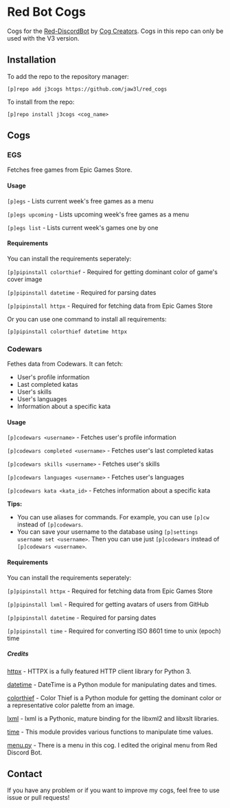 # Red Bot Cogs

Cogs for the [Red-DiscordBot](https://github.com/Cog-Creators/Red-DiscordBot) by [Cog Creators](https://github.com/Cog-Creators). Cogs in this repo can only be used with the V3 version.

## Installation

To add the repo to the repository manager:

`[p]repo add j3cogs https://github.com/jaw3l/red_cogs`

To install from the repo:

`[p]repo install j3cogs <cog_name>`

## Cogs

### EGS

Fetches free games from Epic Games Store.

#### Usage

`[p]egs` - Lists current week's free games as a menu

`[p]egs upcoming` - Lists upcoming week's free games as a menu

`[p]egs list` - Lists current week's games one by one

#### Requirements

You can install the requirements seperately:

`[p]pipinstall colorthief` - Required for getting dominant color of game's cover image

`[p]pipinstall datetime` - Required for parsing dates

`[p]pipinstall httpx` - Required for fetching data from Epic Games Store

Or you can use one command to install all requirements:

`[p]pipinstall colorthief datetime httpx`

### Codewars

Fethes data from Codewars. It can fetch:

- User's profile information
- Last completed katas
- User's skills
- User's languages
- Information about a specific kata

#### Usage

`[p]codewars <username>` - Fetches user's profile information

`[p]codewars completed <username>` - Fetches user's last completed katas

`[p]codewars skills <username>` - Fetches user's skills

`[p]codewars languages <username>` - Fetches user's languages

`[p]codewars kata <kata_id>` - Fetches information about a specific kata

**Tips:**

- You can use aliases for commands. For example, you can use `[p]cw` instead of `[p]codewars`.
- You can save your username to the database using `[p]settings username set <username>`. Then you can use just `[p]codewars` instead of `[p]codewars <username>`.

#### Requirements

You can install the requirements seperately:

`[p]pipinstall httpx` - Required for fetching data from Epic Games Store

`[p]pipinstall lxml` - Required for getting avatars of users from GitHub

`[p]pipinstall datetime` - Required for parsing dates

`[p]pipinstall time` - Required for converting ISO 8601 time to unix (epoch) time

##### Credits

[httpx](https://pypi.org/project/httpx/) - HTTPX is a fully featured HTTP client library for Python 3.

[datetime](https://pypi.org/project/DateTime/) - DateTime is a Python module for manipulating dates and times.

[colorthief](https://pypi.org/project/colorthief/) - Color Thief is a Python module for getting the dominant color or a representative color palette from an image.

[lxml](https://pypi.org/project/lxml/) - lxml is a Pythonic, mature binding for the libxml2 and libxslt libraries.

[time](https://docs.python.org/3/library/time.html) - This module provides various functions to manipulate time values.

[menu.py](https://docs.discord.red/en/stable/_modules/redbot/core/utils/menus.html>) - There is a menu in this cog. I edited the original menu from Red Discord Bot.

## Contact

If you have any problem or if you want to improve my cogs, feel free to use issue or pull requests!
